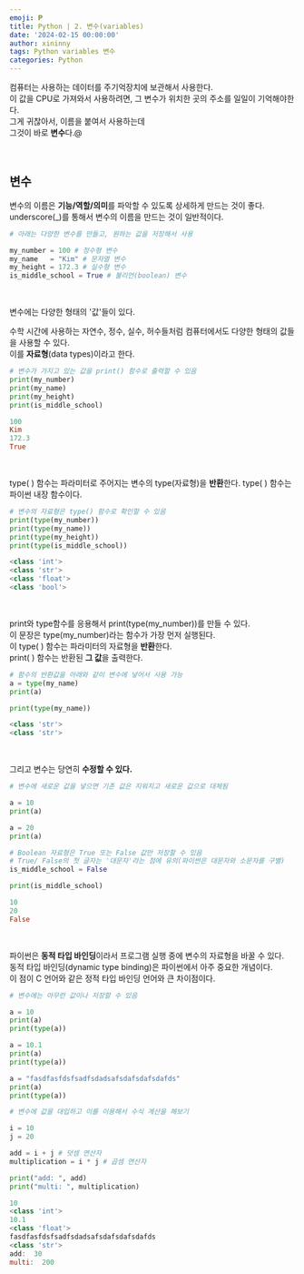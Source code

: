 ```yaml
---
emoji: 𝐏
title: Python | 2. 변수(variables)
date: '2024-02-15 00:00:00'
author: xininny
tags: Python variables 변수
categories: Python
---
```


컴퓨터는 사용하는 데이터를 주기억장치에 보관해서 사용한다.  
이 값을 CPU로 가져와서 사용하려면, 그 변수가 위치한 곳의 주소를 일일이 기억해야한다.  
그게 귀찮아서, 이름을 붙여서 사용하는데  
그것이 바로 **변수**다.@

<br>

## 변수

변수의 이름은 **기능/역할/의미**를 파악할 수 있도록 상세하게 만드는 것이 좋다.  
underscore(\_)를 통해서 변수의 이름을 만드는 것이 일반적이다.

```python
# 아래는 다양한 변수를 만들고, 원하는 값을 저장해서 사용

my_number = 100 # 정수형 변수
my_name   = "Kim" # 문자열 변수
my_height = 172.3 # 실수형 변수
is_middle_school = True # 불리언(boolean) 변수
```

<br>

변수에는 다양한 형태의 '값'들이 있다.

수학 시간에 사용하는 자연수, 정수, 실수, 허수들처럼 컴퓨터에서도 다양한 형태의 값들을 사용할 수 있다.  
이를 **자료형**(data types)이라고 한다.

```python
# 변수가 가지고 있는 값을 print() 함수로 출력할 수 있음
print(my_number)
print(my_name)
print(my_height)
print(is_middle_school)
```

```PowerShell
100
Kim
172.3
True
```

<br>

type( ) 함수는 파라미터로 주어지는 변수의 type(자료형)을 **반환**한다.
type( ) 함수는 파이썬 내장 함수이다.

```python
# 변수의 자료형은 type() 함수로 확인할 수 있음
print(type(my_number))
print(type(my_name))
print(type(my_height))
print(type(is_middle_school))
```

```PowerShell
<class 'int'>
<class 'str'>
<class 'float'>
<class 'bool'>
```

<br>

print와 type함수를 응용해서 print(type(my_number))를 만들 수 있다.  
이 문장은 type(my_number)라는 함수가 가장 먼저 실행된다.  
이 type( ) 함수는 파라미터의 자료형을 **반환**한다.  
print( ) 함수는 반환된 **그 값**을 출력한다.

```python
# 함수의 반환값을 아래와 같이 변수에 넣어서 사용 가능
a = type(my_name)
print(a)

print(type(my_name))
```

```PowerShell
<class 'str'>
<class 'str'>
```

<br>

그리고 변수는 당연히 **수정할 수 있다.**

```python
# 변수에 새로운 값을 넣으면 기존 값은 지워지고 새로운 값으로 대체됨

a = 10
print(a)

a = 20
print(a)

# Boolean 자료형은 True 또는 False 값만 저장할 수 있음
# True/ False의 첫 글자는 '대문자'라는 점에 유의(파이썬은 대문자와 소문자를 구별)
is_middle_school = False

print(is_middle_school)
```

```PowerShell
10
20
False
```

<br>

파이썬은 **동적 타입 바인딩**이라서 프로그램 실행 중에 변수의 자료형을 바꿀 수 있다.  
동적 타입 바인딩(dynamic type binding)은 파이썬에서 아주 중요한 개념이다.  
이 점이 C 언어와 같은 정적 타입 바인딩 언어와 큰 차이점이다.

```Python
# 변수에는 아무런 값이나 저장할 수 있음

a = 10
print(a)
print(type(a))

a = 10.1
print(a)
print(type(a))

a = "fasdfasfdsfsadfsdadsafsdafsdafsdafds"
print(a)
print(type(a))

# 변수에 값을 대입하고 이를 이용해서 수식 계산을 해보기

i = 10
j = 20

add = i + j # 덧셈 연산자
multiplication = i * j # 곱셈 연산자

print("add: ", add)
print("multi: ", multiplication)
```

```PowerShell
10
<class 'int'>
10.1
<class 'float'>
fasdfasfdsfsadfsdadsafsdafsdafsdafds
<class 'str'>
add:  30
multi:  200
```
